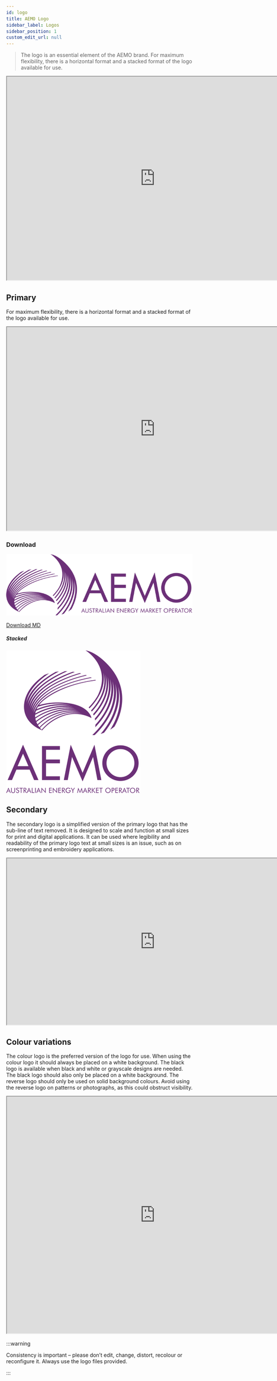 ```yaml
---
id: logo
title: AEMO Logo
sidebar_label: Logos
sidebar_position: 1
custom_edit_url: null
---
```



> The logo is an essential element of the AEMO brand.
For maximum flexibility, there is a horizontal format and a stacked format of the logo available for use.

<iframe width="800" height="550" src="https://www.figma.com/embed?embed_host=share&url=https%3A%2F%2Fwww.figma.com%2Ffile%2F0rRUHSl2uDzMfQC5aKh6YN%2FBrand-Styleguide%3Fnode-id%3D1458%253A1002%26t%3D0q1xYhUmSJ3R08x9-1" allowfullscreen></iframe>

## Primary

For maximum flexibility, there is a horizontal format and a stacked format of the logo available for use.

<iframe width="800" height="550" src="https://www.figma.com/embed?embed_host=share&url=https%3A%2F%2Fwww.figma.com%2Ffile%2F0rRUHSl2uDzMfQC5aKh6YN%2FBrand-Styleguide%3Fnode-id%3D4907%253A898%26t%3D0q1xYhUmSJ3R08x9-1" allowfullscreen></iframe>

### Download

![img](../img/logos/logo-primary-dark.svg) 

[Download MD](../img/logos/logo-primary-dark.svg)



##### Stacked

![img](../img/logos/logo-primary-dark-v.svg)

## Secondary

The secondary logo is a simplified version of the primary logo that has the sub-line of text removed. It is designed to scale and function at small sizes for print and digital applications. It can be used where legibility and readability of the primary logo text at small sizes is an issue, such as on screenprinting and embroidery applications.

<iframe width="800" height="450" src="https://www.figma.com/embed?embed_host=share&url=https%3A%2F%2Fwww.figma.com%2Ffile%2F0rRUHSl2uDzMfQC5aKh6YN%2FBrand-Styleguide%3Fnode-id%3D4907%253A914%26t%3D0q1xYhUmSJ3R08x9-1" allowfullscreen></iframe>

## Colour variations

The colour logo is the preferred version of the logo for use. When using the colour logo it should always be placed on a white background.
The black logo is available when black and white or grayscale designs are needed. The black logo should also only be placed on a white background.
The reverse logo should only be used on solid background colours. Avoid using the reverse logo on patterns or photographs, as this could obstruct visibility.

<iframe width="800" height="640" src="https://www.figma.com/embed?embed_host=share&url=https%3A%2F%2Fwww.figma.com%2Ffile%2F0rRUHSl2uDzMfQC5aKh6YN%2FBrand-Styleguide%3Fnode-id%3D4907%253A1022%26t%3D0q1xYhUmSJ3R08x9-1" allowfullscreen></iframe>

:::warning

Consistency is important – please don’t edit, change, distort, recolour or reconfigure it. Always use the logo files provided.

:::